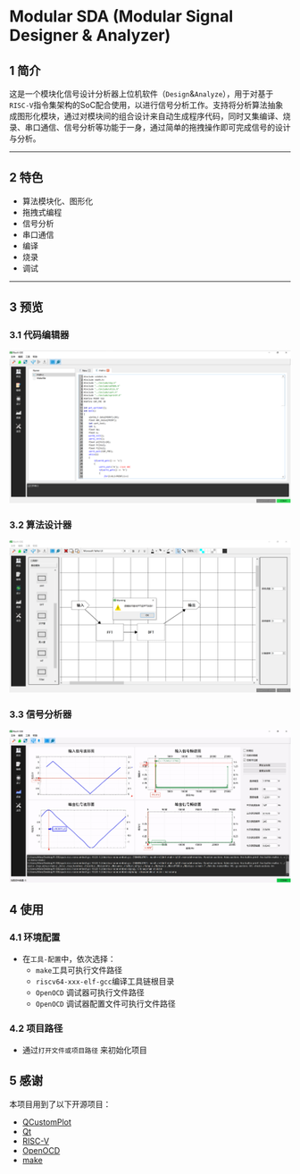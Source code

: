 # Modular SDA (Modular Signal Designer & Analyzer)

## 1 简介

这是一个模块化信号设计分析器上位机软件（`Design`&`Analyze`），用于对基于`RISC-V`指令集架构的SoC配合使用，以进行信号分析工作。支持将分析算法抽象成图形化模块，通过对模块间的组合设计来自动生成程序代码，同时又集编译、烧录、串口通信、信号分析等功能于一身，通过简单的拖拽操作即可完成信号的设计与分析。

---

## 2 特色

 - 算法模块化、图形化
 - 拖拽式编程
 - 信号分析
 - 串口通信
 - 编译
 - 烧录
 - 调试

---

## 3 预览

### 3.1 代码编辑器

![代码编辑器](demo/codepage.png)

### 3.2 算法设计器

![算法设计器](demo/designer.png)

### 3.3 信号分析器

![信号分析器](demo/analyzer.png)

## 4 使用

### 4.1 环境配置

 - 在`工具-配置`中，依次选择：
   - `make`工具可执行文件路径
   - `riscv64-xxx-elf-gcc`编译工具链根目录
   - `OpenOCD` 调试器可执行文件路径
   - `OpenOCD` 调试器配置文件可执行文件路径

### 4.2 项目路径

 - 通过`打开文件或项目路径` 来初始化项目


## 5 感谢

本项目用到了以下开源项目：

 - [QCustomPlot](https://www.qcustomplot.com/)
 - [Qt](https://www.qt.io/)
 - [RISC-V](https://riscv.org/)
 - [OpenOCD](http://openocd.org/)
 - [make](https://www.gnu.org/software/make/)
